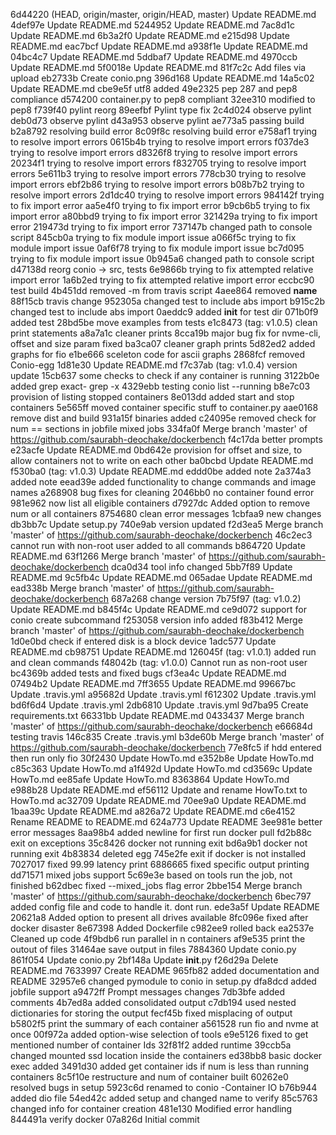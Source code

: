 6d44220 (HEAD, origin/master, origin/HEAD, master) Update README.md
4def97e Update README.md
5244952 Update README.md
7ac8d1c Update README.md
6b3a2f0 Update README.md
e215d98 Update README.md
eac7bcf Update README.md
a938f1e Update README.md
04bc4c7 Update README.md
5ddbaf7 Update README.md
4970ccb Update README.md
5f0018e Update README.md
81f7c2c Add files via upload
eb2733b Create conio.png
396d168 Update README.md
14a5c02 Update README.md
cbe9e5f utf8 added
49e2325 pep 287 and pep8 compliance
d574200 container.py to pep8 compliant
32ee310 modified to pep8
f739f40 pylint reorg
89eefbf Pylint type fix
2c4d024 observe pylint
deb0d73 observe pylint
d43a953 observe pylint
ae773a5 passing build
b2a8792 resolving build error
8c09f8c resolving build error
e758af1 trying to resolve import errors
0615b4b trying to resolve import errors
f037de3 trying to resolve import errors
d8326f8 trying to resolve import errors
20234f1 trying to resolve import errors
f832705 trying to resolve import errors
5e611b3 trying to resolve import errors
778cb30 trying to resolve import errors
ebf2b86 trying to resolve import errors
b08b7b2 trying to resolve import errors
2d1dc40 trying to resolve import errors
984142f trying to fix import error
aa5e4f0 trying to fix import error
b9cb6b5 trying to fix import error
a80bbd9 trying to fix import error
321429a trying to fix import error
219473d trying to fix import error
737147b changed path to console script
845cb0a trying to fix module import issue
a066f5c trying to fix module import issue
0af6f78 trying to fix module import issue
bc7d095 trying to fix module import issue
0b945a6 changed path to console script
d47138d reorg conio -> src, tests
6e9866b trying to fix attempted relative import error
1a6b2ed trying to fix attempted relative import error
eccbc90 test build
4b451dd removed -m from travis script
4aee864 removed __name__
88f15cb travis change
952305a changed test to include abs import
b915c2b changed test to include abs import
0aeddc9 added __init__ for test dir
071b0f9 added test
28bd5be move examples from tests
e1c8473 (tag: v1.0.5) clean print statements
a8a7a1c cleaner prints
8cca19b major bug fix for nvme-cli, offset and size param fixed
ba3ca07 cleaner graph prints
5d82ed2 added graphs for fio
e1be666 sceleton code for ascii graphs
2868fcf removed Conio-egg
1d81e30 Update README.md
f7c37ab (tag: v1.0.4) version update
15cb637 some checks to check if any container is running
3122b0e added grep exact- grep -x
4329ebb testing conio list --running
b8e7c03 provision of listing stopped containers
8e013dd added start and stop containers
5e565ff moved container specific stuff to container.py
aae0168 remove dist and build
931a15f binaries added
c24095e removed check for num == sections in jobfile mixed jobs
334fa0f Merge branch 'master' of https://github.com/saurabh-deochake/dockerbench
f4c17da better prompts
e23acfe Update README.md
0bd642e provision for offset and size, to allow containers not to write on each other
ba0bcbd Update README.md
f530ba0 (tag: v1.0.3) Update README.md
eddd0be added note
2a374a3 added note
eead39e added functionality to change commands and image names
a268908 bug fixes for cleaning
2046bb0 no container found error
981e962 now list all eligible containers
d7927dc Added option to remove num or all containers
8754680 clean error messages
1cbfaa9 new changes
db3bb7c Update setup.py
740e9ab version updated
f2d3ea5 Merge branch 'master' of https://github.com/saurabh-deochake/dockerbench
46c2ec3 cannot run with non-root user added to all commands
b864720 Update README.md
63f1266 Merge branch 'master' of https://github.com/saurabh-deochake/dockerbench
dca0d34 tool info changed
5bb7f89 Update README.md
9c5fb4c Update README.md
065adae Update README.md
ead338b Merge branch 'master' of https://github.com/saurabh-deochake/dockerbench
687a268 change version
7b75f97 (tag: v1.0.2) Update README.md
b845f4c Update README.md
ce9d072 support for conio create subcommand
f253058 version info added
f83b412 Merge branch 'master' of https://github.com/saurabh-deochake/dockerbench
1d0e0bd check if entered disk is a block device
1adc577 Update README.md
cb98751 Update README.md
126045f (tag: v1.0.1) added run and clean commands
f48042b (tag: v1.0.0) Cannot run as non-root user
bc4369b added tests and fixed bugs
cf3ea4c Update README.md
07494b2 Update README.md
7ff3655 Update README.md
99667bc Update .travis.yml
a95682d Update .travis.yml
f612302 Update .travis.yml
bd6f6d4 Update .travis.yml
2db6810 Update .travis.yml
9d7ba95 Create requirements.txt
66331bb Update README.md
0433437 Merge branch 'master' of https://github.com/saurabh-deochake/dockerbench
e66684d testing travis
146c835 Create .travis.yml
b3de60b Merge branch 'master' of https://github.com/saurabh-deochake/dockerbench
77e8fc5 if hdd entered then run only fio
30f2430 Update HowTo.md
e352b8e Update HowTo.md
c85c363 Update HowTo.md
a1f492d Update HowTo.md
cd3569c Update HowTo.md
ee85afe Update HowTo.md
8363864 Update HowTo.md
e988b28 Update README.md
ef56112 Update and rename HowTo.txt to HowTo.md
ac32709 Update README.md
70ee9a0 Update README.md
1baa39c Update README.md
a826a72 Update README.md
c6e4152 Rename README to README.md
624a773 Update README
3ee981e better error messages
8aa98b4 added newline for first run docker pull
fd2b88c exit on exceptions
35c8426 docker not running exit
bd6a9b1 docker not running exit
4b83834 deleted egg
745e2fe exit if docker is not installed
7027017 fixed 99.99 latency print
6886665 fixed specific output printing
dd71571 mixed jobs support
5c69e3e based on tools run the job, not finished
b62dbec fixed --mixed_jobs flag error
2bbe154 Merge branch 'master' of https://github.com/saurabh-deochake/dockerbench
6bec797 added config file and code to handle it. dont run.
ede3a5f Update README
20621a8 Added option to present all drives available
8fc096e fixed after docker disaster
8e67398 Added Dockerfile
c982ee9 rolled back
ea2537e Cleaned up code
4f9bdb6 run parallel in n containers
af9e535 print the outout of files
31464ae save output in files
7884360 Update conio.py
861f054 Update conio.py
2bf148a Update __init__.py
f26d29a Delete README.md
7633997 Create README
965fb82 added documentation and README
32957e6 changed pymodule to conio in setup.py
dfa8dcd added jobfile support
a9472ff Prompt messages changes
7db3bfe added comments
4b7ed8a added consolidated output
c7db194 used nested dictionaries for storing the output
fecf45b fixed misplacing of output
b5802f5 print the summary of each container
a561528 run fio and nvme at once
00f972a added option-wise selection of tools
e9e5126 fixed to get mentioned number of container Ids
32f81f2 added runtime
39ccb5a changed mounted ssd location inside the containers
ed38bb8 basic docker exec added
3491d30 added get container ids if num is less than running containers
8c5f10e restructure and num of container built
60262e0 resolved bugs in setup
5923c6d renamed to conio -Container IO
b76b944 added dio file
54ed42c added setup and changed name to verify
85c5763 changed info for container creation
481e130 Modified error handling
844491a verify docker
07a826d Initial commit
